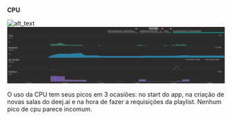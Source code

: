 **CPU**





![alt_text](images/ "image_tooltip")
![](images/Captura%20de%20tela%20de%202019-12-15%2015-54-34.png?raw=true)


O uso da CPU tem seus picos em 3 ocasiões: no start  do app, na criação de novas salas do deej.ai e na hora de fazer a requisições da playlist. Nenhum pico de cpu parece incomum.
